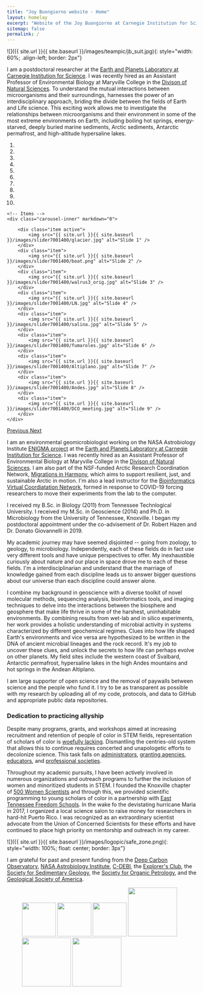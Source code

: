 ```yaml
---
title: "Joy Buongiorno website - Home"
layout: homelay
excerpt: "Website of the Joy Buongiorno at Carnegie Institution for Science. My research aims to answer questions related to the co-evolution between life and Earth by integrating approaches from the data, life, Earth sciences"
sitemap: false
permalink: /
---
```

![]({{ site.url }}{{ site.baseurl }}/images/teampic/jb_suit.jpg){: style="width: 60%; .align-left; border: 2px"}

I am a postdoctoral researcher at the [Earth and Planets Laboratory at Carnegie Institution for Science](https://dtm.carnegiescience.edu/). I was recently hired as an Assistant Professor of Environmental Biology at Maryville College in the [Divison of Natural Sciences](https://www.maryvillecollege.edu/academics/divisions/natural-sciences/). To understand the mutual interactions between microorganisms and their surroundings, harnesses the power of an interdisciplinary approach, briding the divide between the fields of Earth and Life science. This exciting work allows me to investigate the relationships between microorganisms and their environment in some of the most extreme environments on Earth, including boiling hot springs, energy-starved, deeply buried marine sediments, Arctic sediments, Antarctic permafrost, and high-altitude hypersaline lakes. 


<div markdown="0" id="carousel" class="carousel slide" data-ride="carousel" data-interval="3000" data-pause="hover" >
    <!-- Menu -->
    <ol class="carousel-indicators">
        <li data-target="#carousel" data-slide-to="0" class="active"></li>
        <li data-target="#carousel" data-slide-to="1"></li>
        <li data-target="#carousel" data-slide-to="2"></li>
        <li data-target="#carousel" data-slide-to="3"></li>
        <li data-target="#carousel" data-slide-to="4"></li>
        <li data-target="#carousel" data-slide-to="5"></li>
        <li data-target="#carousel" data-slide-to="6"></li>
        <li data-target="#carousel" data-slide-to="7"></li>
        <li data-target="#carousel" data-slide-to="8"></li>    
        <li data-target="#carousel" data-slide-to="8"></li>            
    </ol>

    <!-- Items -->
    <div class="carousel-inner" markdown="0">

        <div class="item active">
            <img src="{{ site.url }}{{ site.baseurl }}/images/slider7001400/glacier.jpg" alt="Slide 1" />
        </div>
        <div class="item">
            <img src="{{ site.url }}{{ site.baseurl }}/images/slider7001400/boat.png" alt="Slide 2" />
        </div>
        <div class="item">
            <img src="{{ site.url }}{{ site.baseurl }}/images/slider7001400/walrus3_orig.jpg" alt="Slide 3" />
        </div>
        <div class="item">
            <img src="{{ site.url }}{{ site.baseurl }}/images/slider7001400/LN.jpg" alt="Slide 4" />
        </div>
        <div class="item">
            <img src="{{ site.url }}{{ site.baseurl }}/images/slider7001400/salina.jpg" alt="Slide 5" />
        </div>
        <div class="item">
            <img src="{{ site.url }}{{ site.baseurl }}/images/slider7001400/fumaroles.jpg" alt="Slide 6" />
        </div>
        <div class="item">
            <img src="{{ site.url }}{{ site.baseurl }}/images/slider7001400/Altiplano.jpg" alt="Slide 7" />
        </div>
        <div class="item">
            <img src="{{ site.url }}{{ site.baseurl }}/images/slider7001400/Andes.jpg" alt="Slide 8" />
        </div>
        <div class="item">
            <img src="{{ site.url }}{{ site.baseurl }}/images/slider7001400/DCO_meeting.jpg" alt="Slide 9" />
        </div>               
    </div>
  <a class="left carousel-control" href="#carousel" role="button" data-slide="prev">
    <span class="glyphicon glyphicon-chevron-left" aria-hidden="true"></span>
    <span class="sr-only">Previous</span>
  </a>
  <a class="right carousel-control" href="#carousel" role="button" data-slide="next">
    <span class="glyphicon glyphicon-chevron-right" aria-hidden="true"></span>
    <span class="sr-only">Next</span>
  </a>
</div>

I am an environmental geomicrobiologist working on the NASA Astrobiology Institute [ENIGMA project](https://enigma.rutgers.edu/) at the [Earth and Planets Laboratory at Carnegie Institution for Science](https://dtm.carnegiescience.edu/). I was recently hired as an Assistant Professor of Environmental Biology at Maryville College in the [Divison of Natural Sciences](https://www.maryvillecollege.edu/academics/divisions/natural-sciences/). I am also part of the NSF-funded Arctic Research Coordination Network, [Migrations in Harmony](https://mailchi.mp/georgetown/migrationinharmony), which aims to support resilient, just, and sustainable Arctic in motion. I'm also a lead instructor for the [Bioinformatics Virtual Coordiatation Network](https://biovcnet.github.io/), formed in response to COVID-19 forcing researchers to move their experiments from the lab to the computer. 

I received my B.Sc. in Biology (2011) from Tennessee Technlogical University. I received my M.Sc. in Geoscience (2014) and Ph.D. in Microbiology from the University of Tennessee, Knoxville. I began my postdoctoral appointment under the co-advisement of Dr. Robert Hazen and Dr. Donato Giovannelli in 2019.

My academic journey may have seemed disjointed -- going from zoology, to geology, to microbiology. Independently, each of these fields do in fact use very different tools and have unique perspectives to offer. My inexhaustible curiously about nature and our place in space drove me to each of these fields. I'm a interdisciplinarian and understand that the marriage of knowledge gained from each discipline leads us to answer bigger questions about our universe than each discipline could answer alone.

I combine my background in geoscience with a diverse toolkit of novel molecular methods, sequencing analysis, bioinformatics tools, and imaging techniques to delve into the interactions between the biosphere and geosphere that make life thrive in some of the harshest, uninhabitable environments. By combining results from wet-lab and in silico experiments, her work provides a holistic understanding of microbial activity in systems characterized by different geochemical regimes. Clues into how life shaped Earth's environments and vice versa are hypothesized to be written in the DNA of ancient microbial lineages and the rock record. It's my job to uncover these clues, and unlock the secrets to how life can perhaps evolve on other planets. My field sites include the western coast of Svalbard, Antarctic permafrost, hypersaline lakes in the high Andes mountains and hot springs in the Andean Altiplano. 

I am large supporter of open science and the removal of paywalls between science and the people who fund it. I try to be as transparent as possible with my research by uploading all of my code, protocols, and data to GitHub and appropriate public data repositories. 


### Dedication to practicing allyship

Despite many programs, grants, and workshops aimed at increasing recruitment and retention of people of color in STEM fields, representation of scholars of color is [woefully lacking](https://academic.oup.com/bioscience/article/70/3/237/5714639). Dismantling the centries-old system that allows this to continue requires concerted and unapologetic efforts to decolonize science. This task falls on [administrators](https://www.chronicle.com/article/How-Higher-Ed-Can-Fight/248897?fbclid=IwAR3fxenrOTlDqy_AxFH7I0XqhVagVf2sn1UQ3TirqcOhTidb5RAf2zsQqBQ), [granting agencies](https://www.chronicle.com/article/Black-Scientists-Face-a-Big/248921?cid=wcontentlist_hp_latest), [educators](http://www.ascd.org/publications/newsletters/education-update/oct19/vol61/num10/How-to-Be-an-Antiracist-Educator.aspx), and [professional societies](https://www.ams.org/journals/notices/201802/rnoti-p149.pdf).

Throughout my academic pursuits, I have been actively involved in numerous organizations and outreach programs to further the inclusion of women and minoritized students in STEM. I founded the Knoxville chapter of [500 Women Scientists](https://500womenscientists.org/updates/2017/4/12/knoxville-pod-of-the-week) and through this, we provided scientific programming to young scholars of color in a partnership with [East Tennessee Freedom Schools](https://www.easttnfreedomschools.com/about1-c1x1t). In the wake fo the devistating hurricane Maria in 2017, I organized a local science salon to raise money for researchers in hard-hit Puerto Rico. I was recognized as an extraordinary scientist advocate from the Union of Concerned Scientists for these efforts and have continued to place high priority on mentorship and outreach in my career. 

![]({{ site.url }}{{ site.baseurl }}/images/logopic/safe_zone.png){: style="width: 100%; float: center; border: 3px"}

I am grateful for past and present funding from the [Deep Carbon Observatory](https://deepcarbon.net), [NASA Astrobiology Institute](www.nasa.gov), [C-DEBI](c-debi.org), the [Explorer's Club](https://www.explorers.org/), the [Society for Sedimentary Geology](https://sepm.org), the [Society for Organic Petrology](https://tsop.org), and the [Geological Society of America](https://www.geosociety.org/).



<figure class="fourth">
  <img src="{{ site.url }}{{ site.baseurl }}/images/logopic/DCO.png" style="width: 90px">
	<img src="{{ site.url }}{{ site.baseurl }}/images/logopic/NASA.png" style="width: 90px">
  <img src="{{ site.url }}{{ site.baseurl }}/images/logopic/C-DEBI.png" style="width: 90px">
<img src="{{ site.url }}{{ site.baseurl }}/images/logopic/SEPM.png" style="width: 130px">
<img src="{{ site.url }}{{ site.baseurl }}/images/logopic/TSOP.jpg" style="width: 130px">
  <img src="{{ site.url }}{{ site.baseurl }}/images/logopic/GSA.png" style="width: 130px">
</figure>
